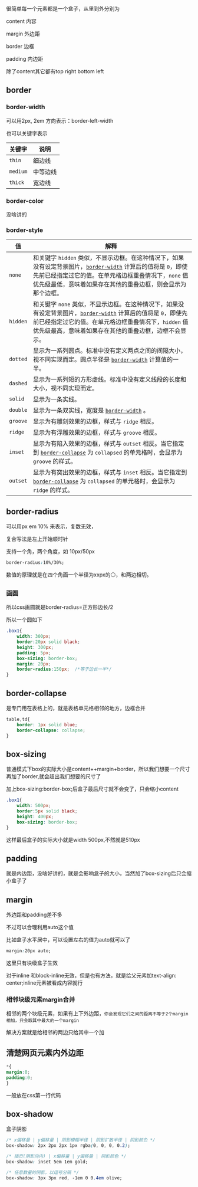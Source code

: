 很简单每一个元素都是一个盒子，从里到外分别为

content 内容

margin 外边距

border 边框

padding 内边距

除了content其它都有top right bottom left

## border

### border-width

可以用2px, 2em 方向表示：border-left-width

也可以关键字表示

| 关键字   | 说明     |
| -------- | -------- |
| `thin`   | 细边线   |
| `medium` | 中等边线 |
| `thick`  | 宽边线   |

### border-color

没啥讲的

### border-style

| 值       | 解释                                                         |
| -------- | ------------------------------------------------------------ |
| `none`   | 和关键字 `hidden` 类似，不显示边框。在这种情况下，如果没有设定背景图片，[`border-width`](https://developer.mozilla.org/zh-CN/docs/Web/CSS/border-width) 计算后的值将是 `0`，即使先前已经指定过它的值。在单元格边框重叠情况下，`none` 值优先级最低，意味着如果存在其他的重叠边框，则会显示为那个边框。 |
| `hidden` | 和关键字 `none` 类似，不显示边框。在这种情况下，如果没有设定背景图片，[`border-width`](https://developer.mozilla.org/zh-CN/docs/Web/CSS/border-width) 计算后的值将是 `0`，即使先前已经指定过它的值。在单元格边框重叠情况下，`hidden` 值优先级最高，意味着如果存在其他的重叠边框，边框不会显示。 |
| `dotted` | 显示为一系列圆点。标准中没有定义两点之间的间隔大小，视不同实现而定。圆点半径是 [`border-width`](https://developer.mozilla.org/zh-CN/docs/Web/CSS/border-width) 计算值的一半。 |
| `dashed` | 显示为一系列短的方形虚线。标准中没有定义线段的长度和大小，视不同实现而定。 |
| `solid`  | 显示为一条实线。                                             |
| `double` | 显示为一条双实线，宽度是 [`border-width`](https://developer.mozilla.org/zh-CN/docs/Web/CSS/border-width) 。 |
| `groove` | 显示为有雕刻效果的边框，样式与 `ridge` 相反。                |
| `ridge`  | 显示为有浮雕效果的边框，样式与 `groove` 相反。               |
| `inset`  | 显示为有陷入效果的边框，样式与 `outset` 相反。当它指定到 [`border-collapse`](https://developer.mozilla.org/zh-CN/docs/Web/CSS/border-collapse) 为 `collapsed` 的单元格时，会显示为 `groove` 的样式。 |
| `outset` | 显示为有突出效果的边框，样式与 `inset` 相反。当它指定到 [`border-collapse`](https://developer.mozilla.org/zh-CN/docs/Web/CSS/border-collapse) 为 `collapsed` 的单元格时，会显示为 `ridge` 的样式。 |

## border-radius

可以用px em 10% 来表示，复数无效，

复合写法是左上开始顺时针

支持一个角，两个角度，如 10px/50px 

```css
border-radius:10%/30%;
```

数值的原理就是在四个角画一个半径为xxpx的⚪，和两边相切。

### 画圆

所以css画圆就是border-radius=正方形边长/2

所以一个圆如下

```css
.box1{
    width: 300px;
    border:20px solid black;
    height: 300px;
    padding: 5px;
    box-sizing: border-box;
    margin: 20px;
    border-radius:150px;  /*等于边长一半*/
}
```





## border-collapse

是专门用在表格上的，就是表格单元格相邻的地方，边框合并

```css
table,td{
    border: 1px solid blue;
    border-collapse: collapse;
}
```

## box-sizing

普通模式下box的实际大小是content++margin+border，所以我们想要一个尺寸再加了border,就会超出我们想要的尺寸了

加上box-sizing:border-box;后盒子最后尺寸就不会变了，只会缩小content

```css
.box1{
    width: 500px;
    border:5px solid black;
    height: 400px;
    box-sizing: border-box;
}
```

这样最后盒子的实际大小就是width 500px,不然就是510px

## padding

就是内边距，没啥好讲的，就是会影响盒子的大小，当然加了box-sizing后只会缩小盒子了

## margin

外边距和padding差不多

不过可以合理利用auto这个值

比如盒子水平居中，可以设置左右的值为auto就可以了

```css
margin:20px auto;
```

这里只有块级盒子生效

对于inline 和block-inline无效，但是也有方法，就是给父元素加text-align: center;inline元素被看成内容就行

### 相邻块级元素margin合并

相邻的两个块级元素，如果有上下外边距，`你会发现它们之间的距离不等于2个margin相加，只会取其中最大的一个margin`

解决方案就是给相邻的两边只给其中一个加

## 清楚网页元素内外边距

```css
*{
margin:0;
padding:0;
}
```

一般放在css第一行代码

## box-shadow

盒子阴影

```css
/* x偏移量 | y偏移量 | 阴影模糊半径 | 阴影扩散半径 | 阴影颜色 */
box-shadow: 2px 2px 2px 1px rgba(0, 0, 0, 0.2);
```

```css
/* 插页(阴影向内) | x偏移量 | y偏移量 | 阴影颜色 */
box-shadow: inset 5em 1em gold;
```

```css
/* 任意数量的阴影，以逗号分隔 */
box-shadow: 3px 3px red, -1em 0 0.4em olive;
```

